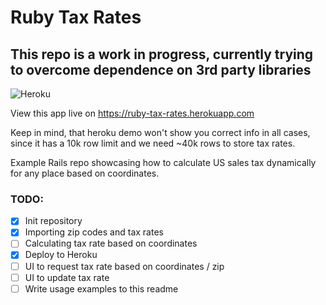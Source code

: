 # Ruby Tax Rates

## This repo is a work in progress, currently trying to overcome dependence on 3rd party libraries

![Heroku](https://heroku-badge.herokuapp.com/?app=ruby-tax-rates)

View this app live on https://ruby-tax-rates.herokuapp.com

Keep in mind, that heroku demo won't show you correct info in all cases, since it has a 10k row limit and we need ~40k rows to store tax rates.

Example Rails repo showcasing how to calculate US sales tax dynamically for any place based on coordinates.

### TODO:
- [x] Init repository
- [x] Importing zip codes and tax rates
- [ ] Calculating tax rate based on coordinates
- [x] Deploy to Heroku
- [ ] UI to request tax rate based on coordinates / zip
- [ ] UI to update tax rate
- [ ] Write usage examples to this readme
